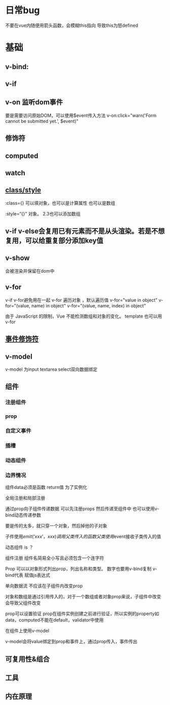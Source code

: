 # 日常bug

不要在vue内随便用箭头函数，会模糊this指向 导致this为怒defined

# 基础
## v-bind:   

## v-if

## v-on 监听dom事件
要是需要访问原始DOM，可以使用$event传入方法		 v-on:click="warn('Form cannot be submitted yet.', $event)"
## 修饰符

## computed

## watch

## [class/style](https://cn.vuejs.org/v2/guide/class-and-style.html ) 	
:class={} 可以填对象，也可以是计算属性 也可以是数组

:style=“{}” 对象。 2.3也可以添加数组


## v-if v-else会复用已有元素而不是从头渲染。若是不想复用，可以给重复部分添加key值

## v-show
会被渲染并保留在dom中

## v-for
v-if v-for避免用在一起
v-for 遍历对象 ，默认遍历值
v-for="value in object"
v-for="(value, name) in object"
v-for="(value, name, index) in object"

由于 JavaScript 的限制，Vue 不能检测数组和对象的变化。
template 也可以用v-for


## [事件修饰符](https://cn.vuejs.org/v2/guide/events.html)	


## v-model
v-model 为input textarea select双向数据绑定



## 组件

### 注册组件

### prop

### 自定义事件

### 插槽

### 动态组件

### 边界情况

组件data必须是函数 return值 为了实例化

全局注册和局部注册

通过prop向子组件传递数据
可以先注册props 然后传递至组件中
也可以使用v-bind动态传递参数

要是传的太多，就只穿一个对象，然后掉他的子对象

子件使用$emit(‘xxx’，xxx)调用父类传入的函数
父类使用$event接收子类传入的值

动态组件  is ？

组件注册 组件名简易全小写且必须包含一个连字符

Prop 可以以对象形式列出prop，列出名称和类型。
数字也要用v-bind复制
v-bind代表 赋值js表达式

单向数据流
不应该在子组件内改变prop

对象和数组是通过引用传入的，对于一个数组或者对象prop来说，子组件中改变会导致父组件改变

prop可以设置验证   prop在组件实例创建之前进行验证，所以实例的property如data，computed不能在default，validator中使用


在组件上使用v-model

v-model会将value绑定到prop和事件上，通过prop传入，事件传出



## 可复用性&组合
## 工具 
## 内在原理
